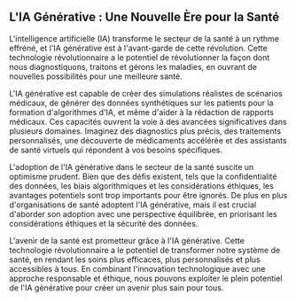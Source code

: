 ## L'IA Générative : Une Nouvelle Ère pour la Santé

L'intelligence artificielle (IA) transforme le secteur de la santé à un rythme effréné, et l'IA générative est à l'avant-garde de cette révolution. Cette technologie révolutionnaire a le potentiel de révolutionner la façon dont nous diagnostiquons, traitons et gérons les maladies, en ouvrant de nouvelles possibilités pour une meilleure santé.

L'IA générative est capable de créer des simulations réalistes de scénarios médicaux, de générer des données synthétiques sur les patients pour la formation d'algorithmes d'IA, et même d'aider à la rédaction de rapports médicaux. Ces capacités ouvrent la voie à des avancées significatives dans plusieurs domaines. Imaginez des diagnostics plus précis, des traitements personnalisés, une découverte de médicaments accélérée et des assistants de santé virtuels qui répondent à vos besoins spécifiques. 

L'adoption de l'IA générative dans le secteur de la santé suscite un optimisme prudent. Bien que des défis existent, tels que la confidentialité des données, les biais algorithmiques et les considérations éthiques, les avantages potentiels sont trop importants pour être ignorés. De plus en plus d'organisations de santé adoptent l'IA générative, mais il est crucial d'aborder son adoption avec une perspective équilibrée, en priorisant les considérations éthiques et la sécurité des données.

L'avenir de la santé est prometteur grâce à l'IA générative. Cette technologie révolutionnaire a le potentiel de transformer notre système de santé, en rendant les soins plus efficaces, plus personnalisés et plus accessibles à tous. En combinant l'innovation technologique avec une approche responsable et éthique, nous pouvons exploiter le plein potentiel de l'IA générative pour créer un avenir plus sain pour tous.